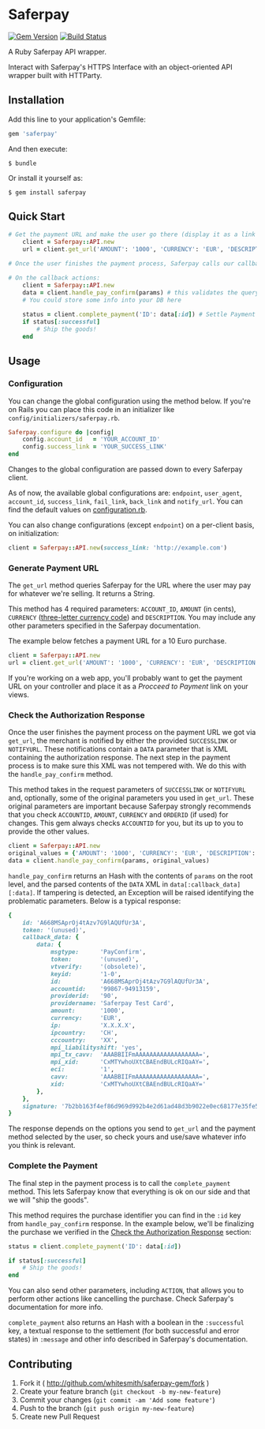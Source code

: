 # Saferpay

[![Gem Version](https://badge.fury.io/rb/saferpay.svg)](http://badge.fury.io/rb/saferpay) [![Build Status](https://travis-ci.org/whitesmith/saferpay-gem.svg?branch=master)](https://travis-ci.org/whitesmith/saferpay-gem)

A Ruby Saferpay API wrapper.

Interact with Saferpay's HTTPS Interface with an object-oriented API wrapper built with HTTParty.

## Installation

Add this line to your application's Gemfile:

```ruby
gem 'saferpay'
```

And then execute:

    $ bundle

Or install it yourself as:

    $ gem install saferpay

## Quick Start

```ruby
# Get the payment URL and make the user go there (display it as a link in the interface or something)
    client = Saferpay::API.new
    url = client.get_url('AMOUNT': '1000', 'CURRENCY': 'EUR', 'DESCRIPTION': 'You are paying for the Foo Bar product.')

# Once the user finishes the payment process, Saferpay calls our callback URLs (defined by SUCCESSLINK and NOTIFYURL)

# On the callback actions:
    client = Saferpay::API.new
    data = client.handle_pay_confirm(params) # this validates the query parameters in the callback data and parses them
    # You could store some info into your DB here
    
    status = client.complete_payment('ID': data[:id]) # Settle Payment
    if status[:successful]
        # Ship the goods!
    end
```

## Usage

### Configuration

You can change the global configuration using the method below. If you're on Rails you can place this code in an initializer like `config/initializers/saferpay.rb`.

```ruby
Saferpay.configure do |config|
    config.account_id   = 'YOUR_ACCOUNT_ID'
    config.success_link = 'YOUR_SUCCESS_LINK'
end
```

Changes to the global configuration are passed down to every Saferpay client.

As of now, the available global configurations are: `endpoint`, `user_agent`, `account_id`, `success_link`, `fail_link`, `back_link` and `notify_url`. You can find the default values on [configuration.rb](lib/saferpay/configuration.rb).

You can also change configurations (except `endpoint`) on a per-client basis, on initialization:

```ruby
client = Saferpay::API.new(success_link: 'http://example.com')
```

### Generate Payment URL

The `get_url` method queries Saferpay for the URL where the user may pay for whatever we're selling. It returns a String.

This method has 4 required parameters: `ACCOUNT_ID`, `AMOUNT` (in cents), `CURRENCY` ([three-letter currency code](http://www.xe.com/iso4217.php)) and `DESCRIPTION`. You may include any other parameters specified in the Saferpay documentation.

The example below fetches a payment URL for a 10 Euro purchase.

```ruby
client = Saferpay::API.new
url = client.get_url('AMOUNT': '1000', 'CURRENCY': 'EUR', 'DESCRIPTION': 'You are paying for the Foo Bar product.')
```

If you're working on a web app, you'll probably want to get the payment URL on your controller and place it as a *Procceed to Payment* link on your views.

### Check the Authorization Response

Once the user finishes the payment process on the payment URL we got via `get_url`, the merchant is notified by either the provided `SUCCESSLINK` or `NOTIFYURL`. These notifications contain a `DATA` parameter that is XML containing the authorization response. The next step in the payment process is to make sure this XML was not tempered with. We do this with the `handle_pay_confirm` method.

This method takes in the request parameters of `SUCCESSLINK` or `NOTIFYURL` and, optionally, some of the original parameters you used in `get_url`. These original parameters are important because Saferpay strongly recommends that you check `ACCOUNTID`, `AMOUNT`, `CURRENCY` and `ORDERID` (if used) for changes. This gem always checks `ACCOUNTID` for you, but its up to you to provide the other values.

```ruby
client = Saferpay::API.new
original_values = {'AMOUNT': '1000', 'CURRENCY': 'EUR', 'DESCRIPTION': 'You are paying for the Foo Bar product.'}
data = client.handle_pay_confirm(params, original_values)
```

`handle_pay_confirm` returns an Hash with the contents of `params` on the root level, and the parsed contents of the `DATA` XML in `data[:callback_data][:data]`. If tampering is detected, an Exception will be raised identifying the problematic parameters. Below is a typical response:

```ruby
{
    id: 'A668MSAprOj4tAzv7G9lAQUfUr3A',
    token: '(unused)',
    callback_data: {
        data: {
            msgtype:      'PayConfirm',
            token:        '(unused)',
            vtverify:     '(obsolete)',
            keyid:        '1-0',
            id:           'A668MSAprOj4tAzv7G9lAQUfUr3A',
            accountid:    '99867-94913159',
            providerid:   '90',
            providername: 'Saferpay Test Card',
            amount:       '1000',
            currency:     'EUR',
            ip:           'X.X.X.X',
            ipcountry:    'CH',
            cccountry:    'XX',
            mpi_liabilityshift: 'yes',
            mpi_tx_cavv:  'AAABBIIFmAAAAAAAAAAAAAAAAAA=',
            mpi_xid:      'CxMTYwhoUXtCBAEndBULcRIQaAY=',
            eci:          '1',
            cavv:         'AAABBIIFmAAAAAAAAAAAAAAAAAA=',
            xid:          'CxMTYwhoUXtCBAEndBULcRIQaAY='
        },
    },
    signature: '7b2bb163f4ef86d969d992b4e2d61ad48d3b9022e0ec68177e35fe53184e6b3399730d1a3641d2a984ce38699daad72ab006d5d6a9565c5ae1cff8bdc8a1eb63',
}
```

The response depends on the options you send to `get_url` and the payment method selected by the user, so check yours and use/save whatever info you think is relevant.

### Complete the Payment

The final step in the payment process is to call the `complete_payment` method. This lets Saferpay know that everything is ok on our side and that we will "ship the goods".

This method requires the purchase identifier you can find in the `:id` key from `handle_pay_confirm` response. In the example below, we'll be finalizing the purchase we verified in the [Check the Authorization Response](#check-the-authorization-response) section:

```ruby
status = client.complete_payment('ID': data[:id])

if status[:successful]
    # Ship the goods!
end
```

You can also send other parameters, including `ACTION`, that allows you to perform other actions like cancelling the purchase. Check Saferpay's documentation for more info.

`complete_payment` also returns an Hash with a boolean in the `:successful` key, a textual response to the settlement (for both successful and error states) in `:message` and other info described in Saferpay's documentation.

## Contributing

1. Fork it ( http://github.com/whitesmith/saferpay-gem/fork )
2. Create your feature branch (`git checkout -b my-new-feature`)
3. Commit your changes (`git commit -am 'Add some feature'`)
4. Push to the branch (`git push origin my-new-feature`)
5. Create new Pull Request
